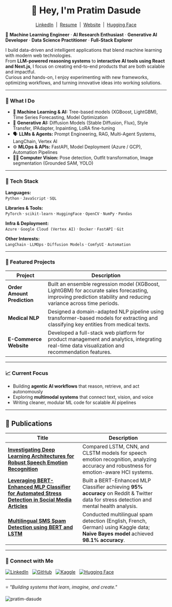 <h1 align="center">👋 Hey, I'm Pratim Dasude</h1>
<p align="center">
  <a href="https://linkedin.com/in/pratim-dasude" target="_blank">LinkedIn</a> &nbsp;|&nbsp;
  <a href="https://drive.google.com/file/d/1fNH3iEE25Xn5CzZeejlKQDwU4hghaW2W/view?usp=sharing" target="_blank">Resume</a> &nbsp;|&nbsp;
  <a href="https://pratim-portfolio.com" target="_blank">Website</a> &nbsp;|&nbsp;
  <a href="https://huggingface.co/PratimDasude" target="_blank">Hugging Face</a>
</p>
<!-- <p align="center">
  <a href="https://git.io/streak-stats"><img src="https://github-readme-streak-stats.herokuapp.com?user=pratim4dasude&theme=onedark-duo&hide_border=true&border_radius=3.1&date_format=M%20j%5B%2C%20Y%5D" alt="GitHub Streak" /> 
    <a href="https://git.io/streak-stats"><img src="https://github-readme-streak-stats.herokuapp.com?user=pratim4dasude&theme=onedark-duo&hide_border=true&border_radius=3.1&date_format=M%20j%5B%2C%20Y%5D" alt="GitHub Streak" /></a>
</p> -->



🚀 **Machine Learning Engineer** · **AI Research Enthusiast** · **Generative AI Developer** · **Data Science Practitioner** · **Full-Stack Explorer**

I build data-driven and intelligent applications that blend machine learning with modern web technologies.  
From **LLM-powered reasoning systems** to **interactive AI tools using React and Next.js**, I focus on creating end-to-end products that are both scalable and impactful.  
Curious and hands-on, I enjoy experimenting with new frameworks, optimizing workflows, and turning innovative ideas into working solutions.

---

### 🧠 What I Do
- 🤖 **Machine Learning & AI:** Tree-based models (XGBoost, LightGBM), Time Series Forecasting, Model Optimization  
- 🧩 **Generative AI:** Diffusion Models (Stable Diffusion, Flux), Style Transfer, IPAdapter, Inpainting, LoRA fine-tuning  
- 🗣️ **LLMs & Agents:** Prompt Engineering, RAG, Multi-Agent Systems, LangChain, Vertex AI  
- ⚙️ **MLOps & APIs:** FastAPI, Model Deployment (Azure / GCP), Automation Pipelines  
- 🧍‍♂️ **Computer Vision:** Pose detection, Outfit transformation, Image segmentation (Grounded SAM, YOLO)  

---

### 🧰 Tech Stack

**Languages:**  
`Python` · `JavaScript` · `SQL`  

**Libraries & Tools:**  
`PyTorch` · `scikit-learn` · `HuggingFace` · `OpenCV` · `NumPy` · `Pandas`  

**Infra & Deployment:**  
`Azure` · `Google Cloud (Vertex AI)` · `Docker` · `FastAPI` · `Git`  

**Other Interests:**  
`LangChain` · `LLMOps` · `Diffusion Models` · `ComfyUI` · `Automation`  

---

### 🧩 Featured Projects
| Project | Description |
|----------|--------------|
| **Order Amount Prediction** | Built an ensemble regression model (XGBoost, LightGBM) for accurate sales forecasting, improving prediction stability and reducing variance across time periods. |
| **Medical NLP** | Designed a domain-adapted NLP pipeline using transformer-based models for extracting and classifying key entities from medical texts. |
| **E-Commerce Website** | Developed a full-stack web platform for product management and analytics, integrating real-time data visualization and recommendation features. |

---

### 📈 Current Focus
- Building **agentic AI workflows** that reason, retrieve, and act autonomously  
- Exploring **multimodal systems** that connect text, vision, and voice  
- Writing cleaner, modular ML code for scalable AI pipelines  

---

## 🧾 Publications  

| Title | Description |
|--------|--------------|
| [**Investigating Deep Learning Architectures for Robust Speech Emotion Recognition**](https://ieeexplore.ieee.org/document/10837169) | Compared LSTM, CNN, and CLSTM models for speech emotion recognition, analyzing accuracy and robustness for emotion-aware HCI systems. |
| [**Leveraging BERT-Enhanced MLP Classifier for Automated Stress Detection in Social Media Articles**](https://ieeexplore.ieee.org/document/10743857) | Built a BERT-Enhanced MLP Classifier achieving **95% accuracy** on Reddit & Twitter data for stress detection and mental health analysis. |
| [**Multilingual SMS Spam Detection using BERT and LSTM**](https://ieeexplore.ieee.org/document/10616322) | Conducted multilingual spam detection (English, French, German) using Kaggle data; **Naive Bayes model** achieved **98.1% accuracy**. |

-----

### 🧭 Connect with Me  

[![LinkedIn](https://img.shields.io/badge/LinkedIn-0A66C2?style=for-the-badge&logo=linkedin&logoColor=white)](https://www.linkedin.com/in/pratim-dasude/) &nbsp;
[![GitHub](https://img.shields.io/badge/GitHub-181717?style=for-the-badge&logo=github&logoColor=white)](https://github.com/pratim4dasude) &nbsp;
[![Kaggle](https://img.shields.io/badge/Kaggle-20BEFF?style=for-the-badge&logo=kaggle&logoColor=white)](https://www.kaggle.com/pratimdasude) &nbsp;
[![Hugging Face](https://img.shields.io/badge/HuggingFace-FCC624?style=for-the-badge&logo=huggingface&logoColor=black)](https://huggingface.co/PratimDasude)

---

⭐ *"Building systems that learn, imagine, and create."*  

<p align="left">
  <img src="https://komarev.com/ghpvc/?username=pratim-dasude&label=Profile%20Views&color=brightgreen&style=plastic" alt="pratim-dasude" />
</p>



